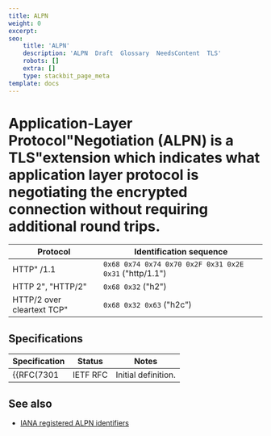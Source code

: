 ```yaml
---
title: ALPN
weight: 0
excerpt:
seo:
    title: 'ALPN'
    description: 'ALPN  Draft  Glossary  NeedsContent  TLS'
    robots: []
    extra: []
    type: stackbit_page_meta
template: docs
---
```


# **Application-Layer Protocol"Negotiation** (**ALPN**) is a TLS"extension which indicates what application layer protocol is negotiating the encrypted connection without requiring additional round trips.

| Protocol                   | Identification sequence                                |
| -------------------------- | ------------------------------------------------------ |
| HTTP" /1.1                 | `0x68 0x74 0x74 0x70 0x2F 0x31 0x2E 0x31` ("http/1.1") |
| HTTP 2", "HTTP/2"          | `0x68 0x32` ("h2")                                     |
| HTTP/2 over cleartext TCP" | `0x68 0x32 0x63` ("h2c")                               |

## Specifications

| Specification | Status   | Notes               |
| ------------- | -------- | ------------------- |
| {{RFC(7301    | IETF RFC | Initial definition. |

## See also

-   [IANA registered ALPN identifiers](https://www.iana.org/assignments/tls-extensiontype-values/tls-extensiontype-values.xhtml#alpn-protocol-ids)
